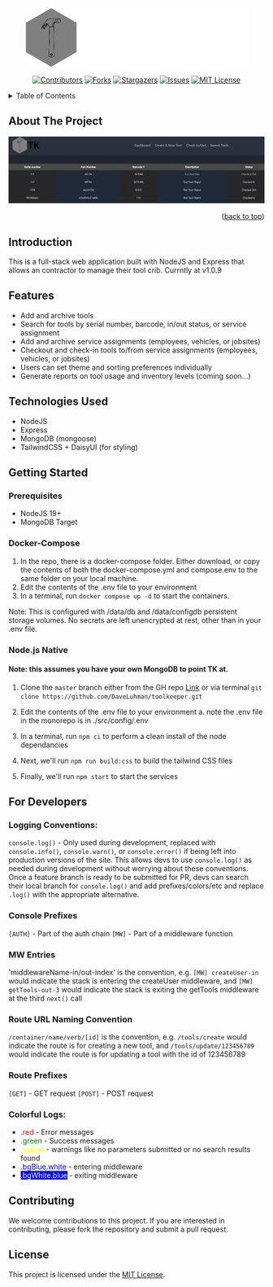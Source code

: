 <a name="readme-top"></a>

<!-- PROJECT LOGO -->
<br />
<div align="center">
  <a href="https://toolkeeper.dev.ado.software">
    <img src="src\public\img\toolKeeperLogo-light-full.png">
  </a>

<!-- PROJECT SHIELDS -->

[![Contributors][contributors-shield]][contributors-url]
[![Forks][forks-shield]][forks-url]
[![Stargazers][stars-shield]][stars-url]
[![Issues][issues-shield]][issues-url]
[![MIT License][license-shield]][license-url]

</div>

<!-- TABLE OF CONTENTS -->
<details>
  <summary>Table of Contents</summary>
  <ol>
    <li>
      <a href="#about-the-project">About The Project</a>
      <ul>
        <li><a href="#built-on">Features</a></li>
      </ul>
    </li>
    <li>
      <a href="#getting-started">Getting Started</a>
      <ul>
        <li><a href="#prerequisites">Prerequisites</a></li>
        <li><a href="#installation">Installation</a></li>
      </ul>
    </li>
    <li><a href="#usage">Usage</a></li>
    <li><a href="#roadmap">Roadmap</a></li>
    <li><a href="#contributing">Contributing</a></li>
    <li><a href="#license">License</a></li>
    <li><a href="#contact">Contact</a></li>
    <li><a href="#acknowledgments">Acknowledgments</a></li>
  </ol>
</details>

<!-- ABOUT THE PROJECT -->

## About The Project

[![Product Name Screen Shot][product-screenshot]][product-url]

<p align="right">(<a href="#readme-top">back to top</a>)</p>

## Introduction

This is a full-stack web application built with NodeJS and Express that allows an contractor to manage their tool crib. Currntly at v1.0.9

## Features

- Add and archive tools
- Search for tools by serial number, barcode, in/out status, or service assignment
- Add and archive service assignments (employees, vehicles, or jobsites)
- Checkout and check-in tools to/from service assignments (employees, vehicles, or jobsites)
- Users can set theme and sorting preferences individually
- Generate reports on tool usage and inventory levels (coming soon...)

## Technologies Used

- NodeJS
- Express
- MongoDB (mongoose)
- TailwindCSS + DaisyUI (for styling)

## Getting Started

### Prerequisites

- NodeJS 19+
- MongoDB Target

### Docker-Compose
1. In the repo, there is a docker-compose folder. Either download, or copy the contents of both the docker-compose.yml and compose.env to the same folder on your local machine.
2. Edit the contents of the .env file to your environment
3. In a terminal, run `docker compose up -d` to start the containers.

Note: This is configured with /data/db and /data/configdb persistent storage volumes. No secrets are left unencrypted at rest, other than in your .env file.

### Node.js Native
#### Note: this assumes you have your own MongoDB to point TK at.
1. Clone the `master` branch either from the GH repo [Link](https://github.com/DaveLuhman/toolkeeper) or via terminal
	`git clone https://github.com/DaveLuhman/toolkeeper.git`

2. Edit the contents of the .env file to your environment
	a. note the .env file in the monorepo is in ./src/config/.env

3. In a terminal, run `npm ci` to perform a clean install of the node dependancies
4. Next, we'll run `npm run build:css` to build the tailwind CSS files
5. Finally, we'll run `npm start` to start the services

## For Developers

### Logging Conventions:

`console.log()` - Only used during development, replaced with `console.info()`, `console.warn()`, or `console.error()` if being left into production versions of the site. This allows devs to use `console.log()` as needed during development without worrying about these conventions. Once a feature branch is ready to be submitted for PR, devs can search their local branch for `console.log()` and add prefixes/colors/etc and replace `.log()` with the appropriate alternative.

### Console Prefixes
`[AUTH]` - Part of the auth chain
`[MW]` - Part of a middleware function

### MW Entries

'middlewareName-in/out-index' is the convention, e.g. `[MW] createUser-in` would indicate the stack is entering the createUser middleware, and `[MW] getTools-out-3` would indicate the stack is exiting the getTools middleware at the third `next()` call

### Route URL Naming Convention

`/container/name/verb/[id]` is the convention, e.g. `/tools/create` would indicate the route is for creating a new tool, and `/tools/update/123456789` would indicate the route is for updating a tool with the id of 123456789

### Route Prefixes

`[GET]` - GET request
`[POST]` - POST request


### Colorful Logs:

<ul>
<li><font color="red">.red</font> - Error messages</li>
<li><font color="green">.green</font> - Success messages</li>
<li><font color="yellow">.yellow</font> - warnings like no parameters submitted or no search results found</li>
<li><span style="color: blue; background-color: white;">.bgBlue.white</span> - entering middleware</li>
<li><span style="color: white; background-color: blue;">.bgWhite.blue</span> - exiting middleware</li>
</ul>

## Contributing

We welcome contributions to this project. If you are interested in contributing, please fork the repository and submit a pull request.

## License

This project is licensed under the [MIT License](https://opensource.org/licenses/MIT).

<!-- MARKDOWN LINKS & IMAGES -->
<!-- https://www.markdownguide.org/basic-syntax/#reference-style-links -->

[contributors-shield]: https://img.shields.io/github/contributors/DaveLuhman/toolkeeperDesign.svg?style=for-the-badge
[contributors-url]: https://github.com/DaveLuhman/toolkeeperDesign/graphs/contributors
[forks-shield]: https://img.shields.io/github/forks/DaveLuhman/toolkeeperDesign.svg?style=for-the-badge
[forks-url]: https://github.com/DaveLuhman/toolkeeperDesign/network/members
[stars-shield]: https://img.shields.io/github/stars/DaveLuhman/toolkeeperDesign.svg?style=for-the-badge
[stars-url]: https://github.com/DaveLuhman/toolkeeperDesign/stargazers
[issues-shield]: https://img.shields.io/github/issues/DaveLuhman/toolkeeperDesign.svg?style=for-the-badge
[issues-url]: https://github.com/DaveLuhman/toolkeeperDesign/issues
[license-shield]: https://img.shields.io/github/license/DaveLuhman/toolkeeperDesign.svg?style=for-the-badge
[license-url]: https://github.com/DaveLuhman/toolkeeperDesign/blob/master/LICENSE.txt
[product-screenshot]: ./src/public/img/dashboardScreenshot.png
[product-url]: https://toolkeeper.dev.ado.software
[nodejs-shield]: https://img.icons8.com/color/512/nodejs.png
